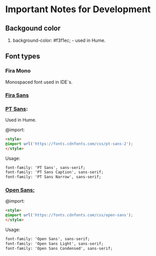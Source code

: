 # Important Notes for Development


## Backgound color

1. background-color: #f3f1ec; - used in Hume.

## Font types

### Fira Mono 
Monospaced font used in IDE´s.

### [Fira Sans]()


### [PT Sans](https://www.cdnfonts.com/pt-sans-2.font):
Used in Hume.

@import:
```html
<style>
@import url('https://fonts.cdnfonts.com/css/pt-sans-2');
</style>
```

Usage:

```html
font-family: 'PT Sans', sans-serif;
font-family: 'PT Sans Caption', sans-serif;
font-family: 'PT Sans Narrow', sans-serif;                                                
```

### [Open Sans:](https://www.cdnfonts.com/open-sans.font)

@import:
```html
<style>
@import url('https://fonts.cdnfonts.com/css/open-sans');
</style>
```

Usage:

```html
font-family: 'Open Sans', sans-serif;
font-family: 'Open Sans Light', sans-serif;
font-family: 'Open Sans Condensed', sans-serif;                                                
```